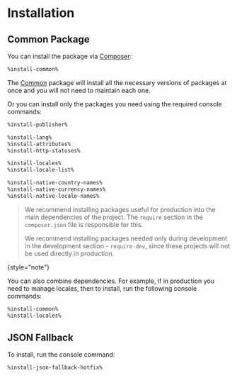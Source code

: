 # Installation

## Common Package

You can install the package via [Composer](https://getcomposer.org):

```Bash
%install-common%
```

The [Common](packages-common.md) package will install all the necessary versions of packages at once and you will not
need to maintain each one.

Or you can install only the packages you need using the required console commands:

```Bash
%install-publisher%

%install-lang%
%install-attributes%
%install-http-statuses%

%install-locales%
%install-locale-list%

%install-native-country-names%
%install-native-currency-names%
%install-native-locale-names%
```

> We recommend installing packages useful for production into the main dependencies of the project.
> The `require` section in the `composer.json` file is responsible for this.
>
> We recommend installing packages needed only during development in the development section - `require-dev`,
> since these projects will not be used directly in production.
>
{style="note"}

You can also combine dependencies. For example, if in production you need to manage locales, then to install,
run the following console commands:

```Bash
%install-common%
%install-locales%
```

## JSON Fallback

<include from="snippets-library.topic" element-id="json-fallback-doesnt-need"/>

<include from="snippets-library.topic" element-id="json-fallback-doesnt-allow"/>

To install, run the console command:

```Bash
%install-json-fallback-hotfix%
```
